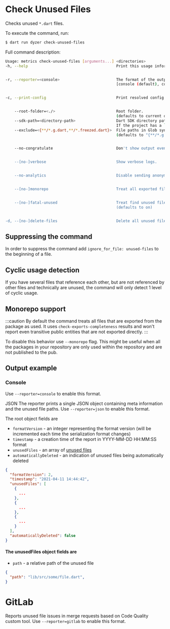 # Check Unused Files

Checks unused `*.dart` files.

To execute the command, run:
```sh
$ dart run dyzer check-unused-files
```
Full command description:
```sh
Usage: metrics check-unused-files [arguments...] <directories>
-h, --help                                       Print this usage information.


-r, --reporter=<console>                         The format of the output of the analysis.
                                                 [console (default), codeclimate, json, gitlab]


-c, --print-config                               Print resolved config.


    --root-folder=<./>                           Root folder.
                                                 (defaults to current directory)
    --sdk-path=<directory-path>                  Dart SDK directory path.
                                                 If the project has a `.fvm/flutter_sdk` symlink, it will be used if the SDK is not found.
    --exclude=<{**/*.g.dart,**/*.freezed.dart}>  File paths in Glob syntax to be exclude.
                                                 (defaults to "{**/*.g.dart,**/*.freezed.dart}")


    --no-congratulate                            Don't show output even when there are no issues.


    --[no-]verbose                               Show verbose logs.


    --no-analytics                               Disable sending anonymous usage statistics.


    --[no-]monorepo                              Treat all exported files as unused by default.


    --[no-]fatal-unused                          Treat find unused file as fatal.
                                                 (defaults to on)


-d, --[no-]delete-files                          Delete all unused files.

```
## Suppressing the command
In order to suppress the command add `ignore_for_file: unused-files` to the beginning of a file.

## Cyclic usage detection
If you have several files that reference each other, but are not referenced by other files and technically are unused, the command will only detect 1 level of cyclic usage.

## Monorepo support
:::caution
By default the command treats all files that are exported from the package as used. It uses `check-exports-completeness` results and won't report even transitive public entities that are not exported directly.
:::

To disable this behavior use `--monorepo` flag. This might be useful when all the packages in your repository are only used within the repository and are not published to the pub.

## Output example
### Console
Use `--reporter=console` to enable this format.


<!-- ![Analysis completed](/static/cli/analysis-completed-files.png) -->

JSON
The reporter prints a single JSON object containing meta information and the unused file paths. Use `--reporter=json` to enable this format.

The root object fields are
- `formatVersion` - an integer representing the format version (will be incremented each time the serialization format changes)
- `timestamp` - a creation time of the report in YYYY-MM-DD HH:MM:SS format
- `unusedFiles` - an array of [unused files](#the-unusedfiles-object-fields-are)
- `automaticallyDeleted` - an indication of unused files being automatically deleted

```json
{
  "formatVersion": 2,
  "timestamp": "2021-04-11 14:44:42",
  "unusedFiles": [
    {
      ...
    },
    {
      ...
    },
    {
      ...
    }
  ],
  "automaticallyDeleted": false
}
```
#### The unusedFiles object fields are
- `path` - a relative path of the unused file
```json
{
  "path": "lib/src/some/file.dart",
}
```
# GitLab
Reports unused file issues in merge requests based on Code Quality custom tool. Use `--reporter=gitlab` to enable this format.
